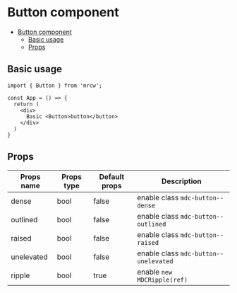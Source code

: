 # Button component
<!-- TOC -->

- [Button component](#button-component)
  - [Basic usage](#basic-usage)
  - [Props](#props)

<!-- /TOC -->

## Basic usage
```
import { Button } from 'mrcw';

const App = () => {
  return (
    <div>
      Basic <Button>button</button>  
    </div>
  )
}
```

## Props
| Props name | Props type | Default props | Description                           |
| ---------- | ---------- | ------------- | ------------------------------------- |
| dense      | bool       | false         | enable class `mdc-button--dense`      |
| outlined   | bool       | false         | enable class `mdc-button--outlined`   |
| raised     | bool       | false         | enable class `mdc-button--raised`     |
| unelevated | bool       | false         | enable class `mdc-button--unelevated` |
| ripple     | bool       | true          | enable `new MDCRipple(ref)`           |